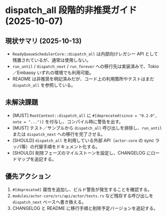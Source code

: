 # dispatch_all 段階的非推奨ガイド (2025-10-07)

## 現状サマリ (2025-10-13)
- `ReadyQueueSchedulerCore::dispatch_all` は内部向けレガシー API として残置されているが、通常は使用しない。
- `run_until` / `dispatch_next` / `run_forever` への移行先は実装済みで、Tokio／Embassy いずれの環境でも利用可能。
- README は非推奨を明記済みだが、コード上の利用箇所やテストはまだ `dispatch_all` を参照している。

## 未解決課題
- [MUST] `RootContext::dispatch_all` に `#[deprecated(since = "0.2.0", note = "...")]` を付与し、コンパイル時に警告を出す。
- [MUST] テスト／サンプルから `dispatch_all` 呼び出しを排除し、`run_until` または `dispatch_next` への移行を完了させる。
- [SHOULD] `dispatch_all` を利用している外部 API（`actor-core` の sync ラッパ等）の代替手順をドキュメント化する。
- [SHOULD] 削除フェーズのマイルストーンを設定し、CHANGELOG にロードマップを追記する。

## 優先アクション
1. `#[deprecated]` 属性を追加し、ビルド警告が発生することを確認する。
2. `modules/actor-core/src/api/actor/tests.rs` など残存する呼び出しを `dispatch_next` ベースへ書き換える。
3. CHANGELOG と README に移行手順と削除予定バージョンを追記する。
